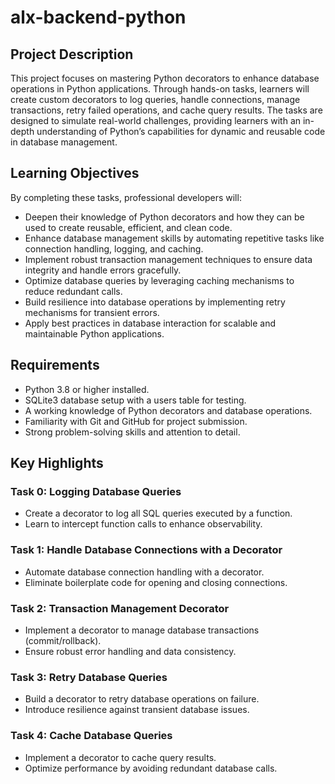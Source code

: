# alx-backend-python

## Project Description
This project focuses on mastering Python decorators to enhance database operations in Python applications. Through hands-on tasks, learners will create custom decorators to log queries, handle connections, manage transactions, retry failed operations, and cache query results. The tasks are designed to simulate real-world challenges, providing learners with an in-depth understanding of Python’s capabilities for dynamic and reusable code in database management.

## Learning Objectives
By completing these tasks, professional developers will:

  * Deepen their knowledge of Python decorators and how they can be used to create reusable, efficient, and clean code.
  * Enhance database management skills by automating repetitive tasks like connection handling, logging, and caching.
  * Implement robust transaction management techniques to ensure data integrity and handle errors gracefully.
  * Optimize database queries by leveraging caching mechanisms to reduce redundant calls.
  * Build resilience into database operations by implementing retry mechanisms for transient errors.
  * Apply best practices in database interaction for scalable and maintainable Python applications.
## Requirements
  * Python 3.8 or higher installed.
  * SQLite3 database setup with a users table for testing.
  * A working knowledge of Python decorators and database operations.
  * Familiarity with Git and GitHub for project submission.
  * Strong problem-solving skills and attention to detail.
## Key Highlights
### Task 0: Logging Database Queries

  * Create a decorator to log all SQL queries executed by a function.
  * Learn to intercept function calls to enhance observability.
### Task 1: Handle Database Connections with a Decorator

  * Automate database connection handling with a decorator.
  * Eliminate boilerplate code for opening and closing connections.
### Task 2: Transaction Management Decorator

  * Implement a decorator to manage database transactions (commit/rollback).
  * Ensure robust error handling and data consistency.
### Task 3: Retry Database Queries

  * Build a decorator to retry database operations on failure.
  * Introduce resilience against transient database issues.
### Task 4: Cache Database Queries

  * Implement a decorator to cache query results.
  * Optimize performance by avoiding redundant database calls.
